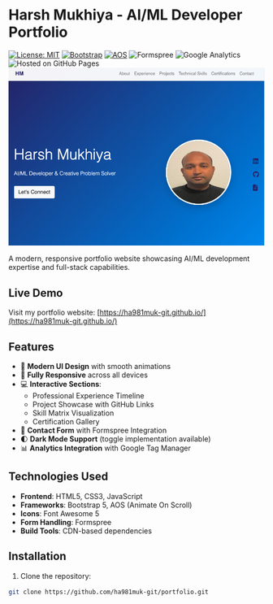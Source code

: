 # Harsh Mukhiya - AI/ML Developer Portfolio

[![License: MIT](https://img.shields.io/badge/License-MIT-blue.svg)](https://opensource.org/licenses/MIT)
[![Bootstrap](https://img.shields.io/badge/Bootstrap-5.3.2-blueviolet)](https://getbootstrap.com/)
[![AOS](https://img.shields.io/badge/AOS-2.3.1-ff69b4)](https://michalsnik.github.io/aos/)
![Formspree](https://img.shields.io/badge/Formspree-Contact-brightgreen)
![Google Analytics](https://img.shields.io/badge/Google%20Analytics-Data%20Tracking-blue)
![Hosted on GitHub Pages](https://img.shields.io/badge/Hosted%20on-GitHub%20Pages-blueviolet)
![Portfolio Screenshot](assets/images/portfolio-screenshot.png)

A modern, responsive portfolio website showcasing AI/ML development expertise and full-stack capabilities.


## Live Demo
Visit my portfolio website: [https://ha981muk-git.github.io/](https://ha981muk-git.github.io/)

## Features

- 🚀 **Modern UI Design** with smooth animations
- 📱 **Fully Responsive** across all devices
- 💻 **Interactive Sections**:
  - Professional Experience Timeline
  - Project Showcase with GitHub Links
  - Skill Matrix Visualization
  - Certification Gallery
- 📨 **Contact Form** with Formspree Integration
- 🌓 **Dark Mode Support** (toggle implementation available)
- 📊 **Analytics Integration** with Google Tag Manager

## Technologies Used

- **Frontend**: HTML5, CSS3, JavaScript
- **Frameworks**: Bootstrap 5, AOS (Animate On Scroll)
- **Icons**: Font Awesome 5
- **Form Handling**: Formspree
- **Build Tools**: CDN-based dependencies

## Installation

1. Clone the repository:
```bash
git clone https://github.com/ha981muk-git/portfolio.git